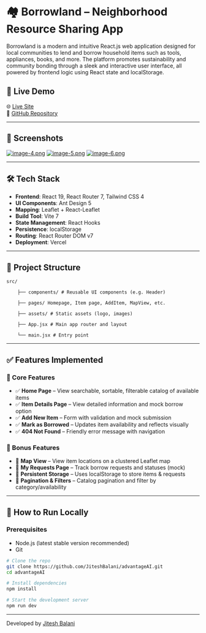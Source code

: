 # 🏘️ Borrowland – Neighborhood Resource Sharing App

Borrowland is a modern and intuitive React.js web application designed for local communities to lend and borrow household items such as tools, appliances, books, and more. The platform promotes sustainability and community bonding through a sleek and interactive user interface, all powered by frontend logic using React state and localStorage.

## 🚀 Live Demo

🌐 [Live Site](https://borrowland-gules.vercel.app)  
🔗 [GitHub Repository](https://github.com/JiteshBalani/advantageAI.git)

---

## 📸 Screenshots

> 
[![image-4.png](https://i.postimg.cc/PqhqGMGR/image-4.png)](https://postimg.cc/TK7xgg3V)
[![image-5.png](https://i.postimg.cc/Y9D2WKv5/image-5.png)](https://postimg.cc/qhnHPFXw)
[![image-6.png](https://i.postimg.cc/Y0Jpd6f8/image-6.png)](https://postimg.cc/SYfFszPz)

---

## 🛠️ Tech Stack

- **Frontend**: React 19, React Router 7, Tailwind CSS 4
- **UI Components**: Ant Design 5
- **Mapping**: Leaflet + React-Leaflet
- **Build Tool**: Vite 7
- **State Management**: React Hooks
- **Persistence**: localStorage
- **Routing**: React Router DOM v7
- **Deployment**: Vercel

---

## 📂 Project Structure

    src/

        ├── components/ # Reusable UI components (e.g. Header)

        ├── pages/ Homepage, Item page, AddItem, MapView, etc.

        ├── assets/ # Static assets (logo, images)

        ├── App.jsx # Main app router and layout

        └── main.jsx # Entry point

---

## ✅ Features Implemented

### 🔹 Core Features
- ✅ **Home Page** – View searchable, sortable, filterable catalog of available items
- ✅ **Item Details Page** – View detailed information and mock borrow option
- ✅ **Add New Item** – Form with validation and mock submission
- ✅ **Mark as Borrowed** – Updates item availability and reflects visually
- ✅ **404 Not Found** – Friendly error message with navigation

### 🔸 Bonus Features
- 🎯 **Map View** – View item locations on a clustered Leaflet map
- 🎯 **My Requests Page** – Track borrow requests and statuses (mock)
- 🎯 **Persistent Storage** – Uses localStorage to store items & requests
- 🎯 **Pagination & Filters** – Catalog pagination and filter by category/availability

---

## 🧪 How to Run Locally

### Prerequisites

- Node.js (latest stable version recommended)
- Git

```bash
# Clone the repo
git clone https://github.com/JiteshBalani/advantageAI.git
cd advantageAI

# Install dependencies
npm install

# Start the development server
npm run dev
```

---

Developed by [Jitesh Balani](https://github.com/JiteshBalani)